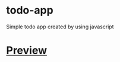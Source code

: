 # todo-app
Simple todo app created by using javascript 

<a href="https://pranitway.github.io/todo-app/"><h1>Preview</h1></a>
